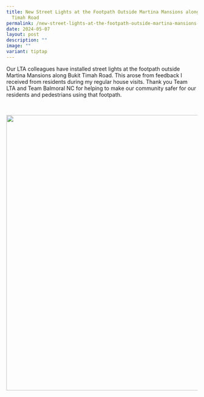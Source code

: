 ```yaml
---
title: New Street Lights at the Footpath Outside Martina Mansions along Bukit
  Timah Road
permalink: /new-street-lights-at-the-footpath-outside-martina-mansions-along-bukit-timah-road/
date: 2024-05-07
layout: post
description: ""
image: ""
variant: tiptap
---
```

<p>Our LTA colleagues have installed street lights at the footpath outside
Martina Mansions along Bukit Timah Road. This arose from feedback I received
from residents during my regular house visits. Thank you Team LTA and Team
Balmoral NC for helping to make our community safer for our residents and
pedestrians using that footpath.</p>
<p>
<br>
</p>
<div class="isomer-image-wrapper">
<img style="width: 725px; color: rgb(0, 0, 0); font-family: system-ui, -apple-system, &quot;system-ui&quot;, &quot;Segoe UI&quot;, Roboto, Oxygen, Ubuntu, Cantarell, &quot;Open Sans&quot;, &quot;Helvetica Neue&quot;, sans-serif; font-size: medium; font-style: normal; font-variant-ligatures: normal; font-variant-caps: normal; font-weight: 400; letter-spacing: normal; orphans: 2; text-align: start; text-indent: 0px; text-transform: none; widows: 2; word-spacing: 0px; -webkit-text-stroke-width: 0px; white-space: normal; text-decoration-thickness: initial; text-decoration-style: initial; text-decoration-color: initial;" height="auto" width="100%" src="https://moca.sgp1.cdn.digitaloceanspaces.com/Upgrade%20%26%20Plans/663ae09b363ccb58eca82ff1_438230104_823468582932236_253582812901341630_n.webp">
</div>
<p></p>